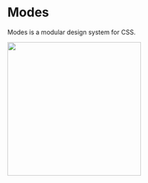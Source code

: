 # Modes

Modes is a modular design system for CSS.

<img src="https://github.com/ItsJonQ/modes/blob/master/images/logo.png?raw=true" width="300" />
